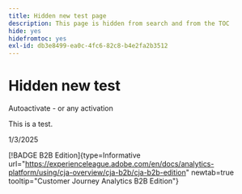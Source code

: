 ```yaml
---
title: Hidden new test page
description: This page is hidden from search and from the TOC
hide: yes
hidefromtoc: yes
exl-id: db3e8499-ea0c-4fc6-82c8-b4e2fa2b3512
---
```

# Hidden new test

Autoactivate - or any activation

This is a test.

1/3/2025

[!BADGE B2B Edition]{type=Informative url="https://experienceleague.adobe.com/en/docs/analytics-platform/using/cja-overview/cja-b2b/cja-b2b-edition" newtab=true tooltip="Customer Journey Analytics B2B Edition"}
